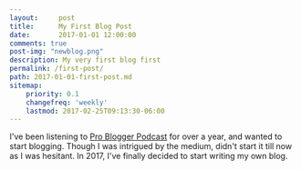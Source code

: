 ```yaml
---
layout:     post
title:      My First Blog Post
date:       2017-01-01 12:00:00
comments: true
post-img: "newblog.png"
description: My very first blog first
permalink: /first-post/
path: 2017-01-01-first-post.md
sitemap:
    priority: 0.1
    changefreq: 'weekly'
    lastmod: 2017-02-25T09:13:30-06:00
---
```


I've been listening to [Pro Blogger Podcast](https://problogger.com/podcast/) for over a year, and wanted to start blogging. Though I was intrigued by the medium, didn't start it till now as I was hesitant. In 2017, I've finally decided to start writing my own blog. 
